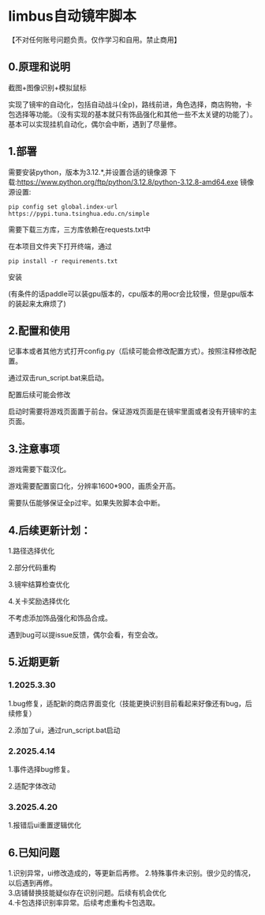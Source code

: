 # limbus自动镜牢脚本

【不对任何账号问题负责。仅作学习和自用。禁止商用】

## 0.原理和说明

截图+图像识别+模拟鼠标

实现了镜牢的自动化，包括自动战斗(全p)，路线前进，角色选择，商店购物，卡包选择等功能。（没有实现的基本就只有饰品强化和其他一些不太关键的功能了）。基本可以实现挂机自动化，偶尔会中断，遇到了尽量修。

## 1.部署

需要安装python，版本为3.12.*,并设置合适的镜像源
下载:https://www.python.org/ftp/python/3.12.8/python-3.12.8-amd64.exe
镜像源设置:
```
pip config set global.index-url https://pypi.tuna.tsinghua.edu.cn/simple
```
需要下载三方库，三方库依赖在requests.txt中

在本项目文件夹下打开终端，通过

```
pip install -r requirements.txt
```

安装

(有条件的话paddle可以装gpu版本的，cpu版本的用ocr会比较慢，但是gpu版本的装起来太麻烦了)

## 2.配置和使用

记事本或者其他方式打开config.py（后续可能会修改配置方式）。按照注释修改配置。

通过双击run_script.bat来启动。

配置后续可能会修改

启动时需要将游戏页面置于前台。保证游戏页面是在镜牢里面或者没有开镜牢的主页面。

## 3.注意事项

游戏需要下载汉化。

游戏需要配置窗口化，分辨率1600*900，画质全开高。

需要队伍能够保证全p过牢。如果失败脚本会中断。

## 4.后续更新计划：

1.路径选择优化

2.部分代码重构

3.镜牢结算检查优化

4.关卡奖励选择优化

不考虑添加饰品强化和饰品合成。

遇到bug可以提issue反馈，偶尔会看，有空会改。 

## 5.近期更新

### 1.2025.3.30

1.bug修复，适配新的商店界面变化（技能更换识别目前看起来好像还有bug，后续修复）

2.添加了ui，通过run_script.bat启动

### 2.2025.4.14

1.事件选择bug修复。

2.适配字体改动

### 3.2025.4.20

1.报错后ui重置逻辑优化

## 6.已知问题

1.识别异常，ui修改造成的，等更新后再修。
2.特殊事件未识别。很少见的情况，以后遇到再修。  
3.店铺替换技能疑似存在识别问题。后续有机会优化  
4.卡包选择识别率异常。后续考虑重构卡包选取。
